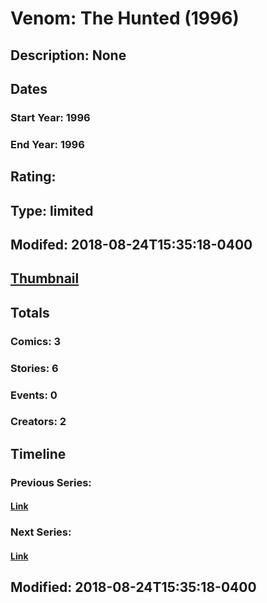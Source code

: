 # Venom: The Hunted (1996)
## Description: None
## Dates
### Start Year: 1996
### End Year: 1996
## Rating: 
## Type: limited
## Modifed: 2018-08-24T15:35:18-0400
## [Thumbnail](http://i.annihil.us/u/prod/marvel/i/mg/7/00/5b805dd5486f6.jpg)
## Totals
### Comics: 3
### Stories: 6
### Events: 0
### Creators: 2
## Timeline
### Previous Series: 
#### [Link]()
### Next Series: 
#### [Link]()
## Modified: 2018-08-24T15:35:18-0400